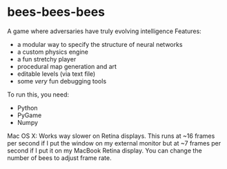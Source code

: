 bees-bees-bees
==============
A game where adversaries have truly evolving intelligence
Features:
 - a modular way to specify the structure of neural networks
 - a custom physics engine
 - a fun stretchy player
 - procedural map generation and art
 - editable levels (via text file)
 - some *very* fun debugging tools

To run this, you need:
 - Python
 - PyGame
 - Numpy

Mac OS X:
Works way slower on Retina displays. This runs at ~16 frames per second if I put the window on my external monitor but at ~7 frames per second if I put it on my MacBook Retina display. You can change the number of bees to adjust frame rate.
